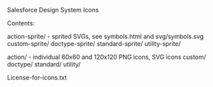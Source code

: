 Salesforce Design System Icons

Contents:

action-sprite/ - sprited SVGs, see symbols.html and svg/symbols.svg
custom-sprite/
doctype-sprite/
standard-sprite/
utility-sprite/

action/ - individual 60x60 and 120x120 PNG icons, SVG icons
custom/
doctype/
standard/
utility/

License-for-icons.txt
